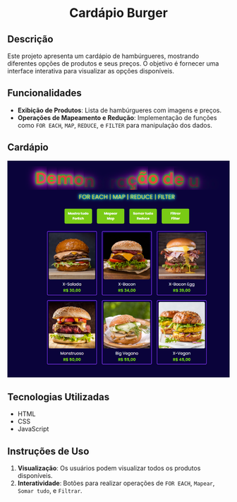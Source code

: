 <h1 align="center"> Cardápio Burger</h1>

## Descrição
Este projeto apresenta um cardápio de hambúrgueres, mostrando diferentes opções de produtos e seus preços. O objetivo é fornecer uma interface interativa para visualizar as opções disponíveis.

## Funcionalidades
- **Exibição de Produtos**: Lista de hambúrgueres com imagens e preços.
- **Operações de Mapeamento e Redução**: Implementação de funções como `FOR EACH`, `MAP`, `REDUCE`, e `FILTER` para manipulação dos dados.

## Cardápio


![Cardapio](https://github.com/FernandoJesuss/Cardapio/blob/main/src/img/Captura%20de%20tela%202024-10-03%20191918.png)


## Tecnologias Utilizadas
- HTML
- CSS
- JavaScript

## Instruções de Uso
1. **Visualização**: Os usuários podem visualizar todos os produtos disponíveis.
2. **Interatividade**: Botões para realizar operações de `FOR EACH`, `Mapear`, `Somar tudo`, e `Filtrar`.





